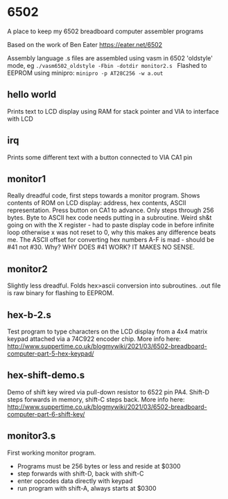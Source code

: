 # 6502
A place to keep my 6502 breadboard computer assembler programs

Based on the work of Ben Eater https://eater.net/6502

Assembly language .s files are assembled using vasm in 6502 'oldstyle' mode, eg 
`./vasm6502_oldstyle -Fbin -dotdir monitor2.s `
Flashed to EEPROM using minipro:
`minipro -p AT28C256 -w a.out`

## hello world
Prints text to LCD display using RAM for stack pointer and VIA to interface with LCD

## irq
Prints some different text with a button connected to VIA CA1 pin

## monitor1
Really dreadful code, first steps towards a monitor program. Shows contents of ROM on LCD display: address, hex contents, ASCII representation.
Press button on CA1 to advance.
Only steps through 256 bytes.
Byte to ASCII hex code needs putting in a subroutine.
Weird sh&t going on with the X register - had to paste display code in before infinite loop otherwise x was not reset to 0, why this makes any difference beats me.
The ASCII offset for converting hex numbers A-F is mad - should be #41 not #30. Why? WHY DOES #41 WORK? IT MAKES NO SENSE.

## monitor2
Slightly less dreadful.
Folds hex>ascii conversion into subroutines.
.out file is raw binary for flashing to EEPROM.

## hex-b-2.s
Test program to type characters on the LCD display from a 4x4 matrix keypad attached via a 74C922 encoder chip.
More info here: http://www.suppertime.co.uk/blogmywiki/2021/03/6502-breadboard-computer-part-5-hex-keypad/

## hex-shift-demo.s
Demo of shift key wired via pull-down resistor to 6522 pin PA4. Shift-D steps forwards in memory, shift-C steps back.
More info here: http://www.suppertime.co.uk/blogmywiki/2021/03/6502-breadboard-computer-part-6-shift-key/

## monitor3.s
First working monitor program.
- Programs must be 256 bytes or less and reside at $0300
- step forwards with shift-D, back with shift-C
- enter opcodes data directly with keypad
- run program with shift-A, always starts at $0300

